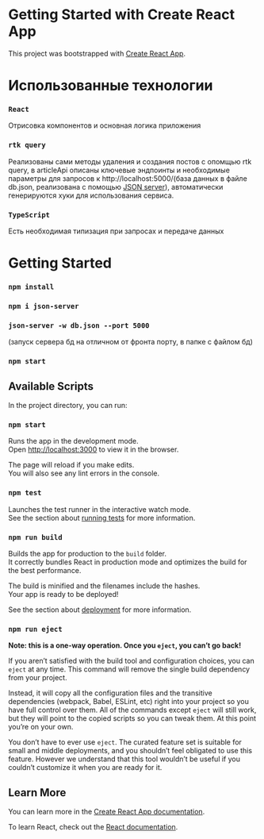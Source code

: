 # Getting Started with Create React App

This project was bootstrapped with [Create React App](https://github.com/facebook/create-react-app).

# Использованные технологии
### `React`

Отрисовка компонентов и основная логика приложения

### `rtk query`

Реализованы сами методы удаления и создания постов с опомщью rtk query, в articleApi описаны ключевые эндпоинты и необходимые параметры для запросов к http://localhost:5000/(база данных в файле db.json, реализована с помощью [JSON server](https://www.npmjs.com/package/json-server/v/0.15.0)), автоматически генерируются хуки для использования сервиса.

### `TypeScript`

Есть необходимая типизация при запросах и передаче данных

# Getting Started

### `npm install`

### `npm i json-server`

### `json-server -w db.json --port 5000`
(запуск сервера бд на отличном от фронта порту, в папке с файлом бд)

### `npm start`


## Available Scripts

In the project directory, you can run:

### `npm start`

Runs the app in the development mode.\
Open [http://localhost:3000](http://localhost:3000) to view it in the browser.

The page will reload if you make edits.\
You will also see any lint errors in the console.

### `npm test`

Launches the test runner in the interactive watch mode.\
See the section about [running tests](https://facebook.github.io/create-react-app/docs/running-tests) for more information.

### `npm run build`

Builds the app for production to the `build` folder.\
It correctly bundles React in production mode and optimizes the build for the best performance.

The build is minified and the filenames include the hashes.\
Your app is ready to be deployed!

See the section about [deployment](https://facebook.github.io/create-react-app/docs/deployment) for more information.

### `npm run eject`

**Note: this is a one-way operation. Once you `eject`, you can’t go back!**

If you aren’t satisfied with the build tool and configuration choices, you can `eject` at any time. This command will remove the single build dependency from your project.

Instead, it will copy all the configuration files and the transitive dependencies (webpack, Babel, ESLint, etc) right into your project so you have full control over them. All of the commands except `eject` will still work, but they will point to the copied scripts so you can tweak them. At this point you’re on your own.

You don’t have to ever use `eject`. The curated feature set is suitable for small and middle deployments, and you shouldn’t feel obligated to use this feature. However we understand that this tool wouldn’t be useful if you couldn’t customize it when you are ready for it.

## Learn More

You can learn more in the [Create React App documentation](https://facebook.github.io/create-react-app/docs/getting-started).

To learn React, check out the [React documentation](https://reactjs.org/).
